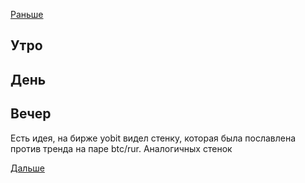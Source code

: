 [Раньше](2020.11.24.md)  
## Утро
## День
## Вечер
Есть идея, на бирже yobit видел стенку, которая была пославлена против тренда на паре btc/rur.
Аналогичных стенок


[Дальше](2020.11.26.md)
